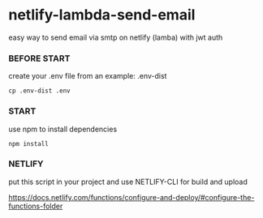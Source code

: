 # netlify-lambda-send-email
easy way to send email via smtp on netlify (lamba) with jwt auth

### BEFORE START
create your .env file from an example: .env-dist
```
cp .env-dist .env
```
### START
use npm to install dependencies
```
npm install
```
### NETLIFY
put this script in your project and use NETLIFY-CLI for build and upload

https://docs.netlify.com/functions/configure-and-deploy/#configure-the-functions-folder